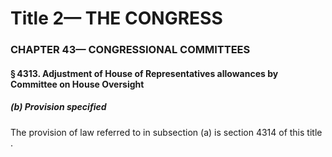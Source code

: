 
# Title 2— THE CONGRESS
### CHAPTER 43— CONGRESSIONAL COMMITTEES
#### § 4313. Adjustment of House of Representatives allowances by Committee on House Oversight
##### (b) Provision specified

The provision of law referred to in subsection (a) is section 4314 of this title .

